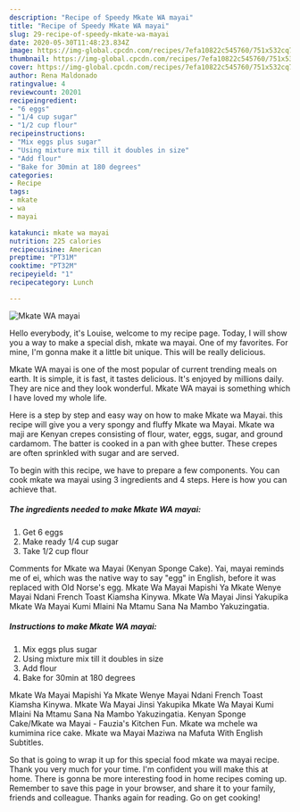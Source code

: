 ```yaml
---
description: "Recipe of Speedy Mkate WA mayai"
title: "Recipe of Speedy Mkate WA mayai"
slug: 29-recipe-of-speedy-mkate-wa-mayai
date: 2020-05-30T11:48:23.834Z
image: https://img-global.cpcdn.com/recipes/7efa10822c545760/751x532cq70/mkate-wa-mayai-recipe-main-photo.jpg
thumbnail: https://img-global.cpcdn.com/recipes/7efa10822c545760/751x532cq70/mkate-wa-mayai-recipe-main-photo.jpg
cover: https://img-global.cpcdn.com/recipes/7efa10822c545760/751x532cq70/mkate-wa-mayai-recipe-main-photo.jpg
author: Rena Maldonado
ratingvalue: 4
reviewcount: 20201
recipeingredient:
- "6 eggs"
- "1/4 cup sugar"
- "1/2 cup flour"
recipeinstructions:
- "Mix eggs plus sugar"
- "Using mixture mix till it doubles in size"
- "Add flour"
- "Bake for 30min at 180 degrees"
categories:
- Recipe
tags:
- mkate
- wa
- mayai

katakunci: mkate wa mayai 
nutrition: 225 calories
recipecuisine: American
preptime: "PT31M"
cooktime: "PT32M"
recipeyield: "1"
recipecategory: Lunch

---
```



![Mkate WA mayai](https://img-global.cpcdn.com/recipes/7efa10822c545760/751x532cq70/mkate-wa-mayai-recipe-main-photo.jpg)

Hello everybody, it's Louise, welcome to my recipe page. Today, I will show you a way to make a special dish, mkate wa mayai. One of my favorites. For mine, I'm gonna make it a little bit unique. This will be really delicious.

Mkate WA mayai is one of the most popular of current trending meals on earth. It is simple, it is fast, it tastes delicious. It's enjoyed by millions daily. They are nice and they look wonderful. Mkate WA mayai is something which I have loved my whole life.

Here is a step by step and easy way on how to make Mkate wa Mayai. this recipe will give you a very spongy and fluffy Mkate wa Mayai. Mkate wa maji are Kenyan crepes consisting of flour, water, eggs, sugar, and ground cardamom. The batter is cooked in a pan with ghee butter. These crepes are often sprinkled with sugar and are served.


To begin with this recipe, we have to prepare a few components. You can cook mkate wa mayai using 3 ingredients and 4 steps. Here is how you can achieve that.

<!--inarticleads1-->

##### The ingredients needed to make Mkate WA mayai:

1. Get 6 eggs
1. Make ready 1/4 cup sugar
1. Take 1/2 cup flour


Comments for Mkate wa Mayai (Kenyan Sponge Cake). Yai, mayai reminds me of ei, which was the native way to say &#34;egg&#34; in English, before it was replaced with Old Norse&#39;s egg. Mkate Wa Mayai Mapishi Ya Mkate Wenye Mayai Ndani French Toast Kiamsha Kinywa. Mkate Wa Mayai Jinsi Yakupika Mkate Wa Mayai Kumi Mlaini Na Mtamu Sana Na Mambo Yakuzingatia. 

<!--inarticleads2-->

##### Instructions to make Mkate WA mayai:

1. Mix eggs plus sugar
1. Using mixture mix till it doubles in size
1. Add flour
1. Bake for 30min at 180 degrees


Mkate Wa Mayai Mapishi Ya Mkate Wenye Mayai Ndani French Toast Kiamsha Kinywa. Mkate Wa Mayai Jinsi Yakupika Mkate Wa Mayai Kumi Mlaini Na Mtamu Sana Na Mambo Yakuzingatia. Kenyan Sponge Cake/Mkate wa Mayai - Fauzia&#39;s Kitchen Fun. Mkate wa mchele wa kumimina rice cake. Mkate wa Mayai Maziwa na Mafuta With English Subtitles. 

So that is going to wrap it up for this special food mkate wa mayai recipe. Thank you very much for your time. I'm confident you will make this at home. There is gonna be more interesting food in home recipes coming up. Remember to save this page in your browser, and share it to your family, friends and colleague. Thanks again for reading. Go on get cooking!
